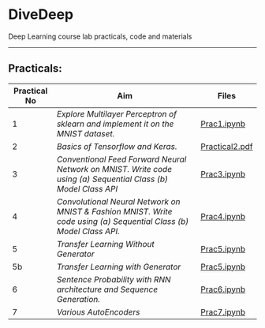 # DiveDeep

Deep Learning course lab practicals, code and materials

---

## Practicals:


| Practical No | Aim              |Files      |
|--------------|------------------|-----------|
| 1 | _Explore Multilayer Perceptron of sklearn and implement it on the MNIST dataset._ | [Prac1.ipynb](./Prac1.ipynb) |
| 2 | _Basics of Tensorflow and Keras._ | [Practical2.pdf](./Practical2.pdf) |
| 3 | _Conventional Feed Forward Neural Network on MNIST. Write code using (a) Sequential Class (b) Model Class API_ | [Prac3.ipynb](./Prac3.ipynb) |
| 4 | _Convolutional Neural Network on MNIST & Fashion MNIST. Write code using (a) Sequential Class (b) Model Class API._ | [Prac4.ipynb](./Prac4.ipynb) |
| 5 | _Transfer Learning Without Generator_ | [Prac5.ipynb](./Prac5.ipynb) |
| 5b | _Transfer Learning with Generator_ | [Prac5.ipynb](./Prac5.ipynb) |
| 6 | _Sentence Probability with RNN architecture and Sequence Generation._ | [Prac6.ipynb](./Prac6.ipynb) |
| 7 | _Various AutoEncoders_ | [Prac7.ipynb](./Prac7.ipynb) |
